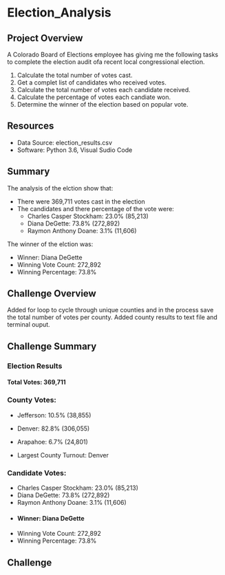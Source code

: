 # Election_Analysis

## Project Overview
A Colorado Board of Elections employee has giving me the following tasks to complete the election audit ofa recent local congressional election.

1. Calculate the total number of votes cast.
2. Get a complet list of candidates who received votes.
3. Calculate the total number of votes each candidate received.
4. Calculate the percentage of votes each candiate won.
5. Determine the winner of the election based on popular vote.

## Resources
- Data Source: election_results.csv
- Software: Python 3.6, Visual Sudio Code

## Summary
The analysis of the elction show that:
- There were 369,711 votes cast in the election
- The candidates and there percentage of the vote were:
  - Charles Casper Stockham: 23.0% (85,213)
  - Diana DeGette: 73.8% (272,892)
  - Raymon Anthony Doane: 3.1% (11,606)

The winner of the elction was:
  - Winner: Diana DeGette
  - Winning Vote Count: 272,892
  - Winning Percentage: 73.8%
  
## Challenge Overview

Added for loop to cycle through unique counties and in the process save the total number of votes per county.
Added county results to text file and terminal ouput.
  
## Challenge Summary

### Election Results

#### Total Votes: 369,711

### County Votes:
- Jefferson: 10.5% (38,855)
- Denver: 82.8% (306,055)
- Arapahoe: 6.7% (24,801)

- Largest County Turnout: Denver

### Candidate Votes:
- Charles Casper Stockham: 23.0% (85,213)
- Diana DeGette: 73.8% (272,892)
- Raymon Anthony Doane: 3.1% (11,606)
- #### Winner: Diana DeGette
- Winning Vote Count: 272,892
- Winning Percentage: 73.8%

## Challenge

